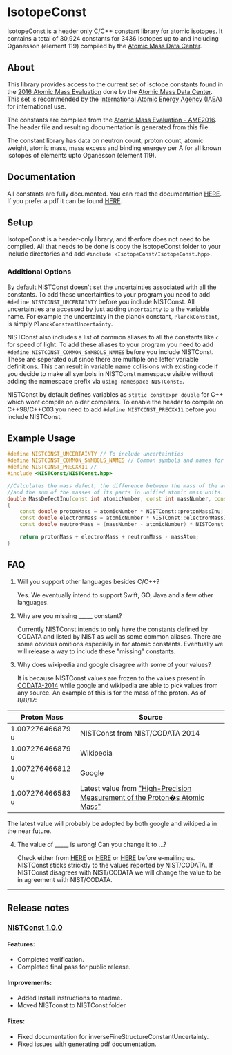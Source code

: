 # IsotopeConst
IsotopeConst is a header only C/C++ constant library for atomic isotopes. It contains a total of 30,924 constants for 3436 Isotopes up to and including Oganesson (element 119) compiled by the [Atomic Mass Data Center](https://www-nds.iaea.org/amdc/). 

## About
This library provides access to the current set of isotope constants found in the [2016 Atomic Mass Evaluation](https://doi.org/10.1088/1674-1137/41/3/030003) done by the [Atomic Mass Data Center](https://www-nds.iaea.org/amdc/). This set is recommended by the [International Atomic Energy Agency (IAEA)](https://www.iaea.org/) for international use. 

The constants are compiled from the [Atomic Mass Evaluation - AME2016](https://www-nds.iaea.org/amdc/ame2016/mass16.txt). The header file and resulting documentation is generated from this file.

The constant library has data on neutron count, proton count, atomic weight, atomic mass, mass excess and binding energey per A for all known isotopes of elements upto Oganesson (element 119).
## Documentation

All constants are fully documented. You can read the documentation [HERE](https://metex.github.io/IsotopeConst/html/modules.html). If you prefer a pdf it can be found [HERE](https://metex.github.io/IsotopeConst/html/modules.html).  

## Setup

IsotopeConst is a header-only library, and therfore does not need to be compiled. All that needs to be done is copy the IsotopeConst folder to your include directories and add `#include <IsotopeConst/IsotopeConst.hpp>`. 

### Additional Options

By default NISTConst doesn't set the uncertainties associated with all the constants. To add these uncertainties to your program you need to add `#define NISTCONST_UNCERTAINTY` before you include NISTConst. All uncertainties are accessed by just adding `Uncertainty` to a the variable name. For example the uncertainty in the planck constant, `PlanckConstant`, is simply `PlanckConstantUncertainty`.

NISTConst also includes a list of common aliases to all the constants like `c` for speed of light. To add these aliases to your program you need to add `#define NISTCONST_COMMON_SYMBOLS_NAMES` before you include NISTConst. These are seperated out since there are multiple one letter variable definitions. This can result in variable name collisions with existing code if you decide to make all symbols in NISTConst namespace visible without adding the namespace prefix via `using namespace NISTConst;`.

NISTConst by default defines variables as `static constexpr double` for C++ which wont compile on  older compilers. To enable the header to compile on C++98/C++C03  you need to add `#define NISTCONST_PRECXX11` before you include NISTConst.
## Example Usage

```cpp
#define NISTCONST_UNCERTAINTY // To include uncertainties
#define NISTCONST_COMMON_SYMBOLS_NAMES // Common symbols and names for constants.
#define NISTCONST_PRECXX11 //
#include <NISTConst/NISTConst.hpp>

//Calculates the mass defect, the difference between the mass of the atom 
//and the sum of the masses of its parts in unified atomic mass units.
double MassDefectInu(const int atomicNumber, const int massNumber, const double massAtom)
{
	const double protonMass = atomicNumber * NISTConst::protonMassInu;
	const double electronMass = atomicNumber * NISTConst::electronMassInu;
	const double neutronMass = (massNumber - atomicNumber) * NISTConst::neutronMassInu;

	return protonMass + electronMass + neutronMass - massAtom;	
}
```

## FAQ

1. Will you support other languages besides C/C++?

   Yes. We eventually intend to support Swift, GO, Java and a few other languages.

2. Why are you missing _____ constant?

   Currently NISTConst intends to only have the constants defined by CODATA and listed by NIST as well as some common aliases. There are some obvious omitions especially in for atomic constants. Eventually we will release a way to include these "missing" constants. 

3. Why does wikipedia and google disagree with some of your values?

   It is because NISTConst values are frozen to the values present in [CODATA-2014](https://dx.doi.org/10.1063/1.4954402) while google and wikipedia are able to pick values from any source. An example of this is for the mass of the proton. As of 8/8/17:

| Proton Mass | Source |
| --- | --- |
| 1.007276466879 u | NISTConst from NIST/CODATA 2014 |
| 1.007276466879 u | Wikipedia |
| 1.007276466812 u | Google |
| 1.007276466583 u | Latest value from ["High-Precision Measurement of the Proton�s Atomic Mass"](https://doi.org/10.1103/PhysRevLett.119.033001) |

   The latest value will probably be adopted by both google and wikipedia in the near future.

4. The value of _____ is wrong! Can you change it to ...?

   Check either from [HERE](https://github.com/Metex/NISTConst/blob/master/CODATA/Table%20of%20NIST%20Constant%20CODATA%202014.txt) or [HERE](https://physics.nist.gov/cuu/Constants/) or [HERE](https://dx.doi.org/10.1063/1.4954402) before e-mailing us. NISTConst sticks stricktly to the values reported by NIST/CODATA. If NISTConst disagrees with NIST/CODATA we will change the value to be in agreement with NIST/CODATA.

---
## Release notes

### [NISTConst 1.0.0](https://github.com/Metex/NISTConst/releases/latest)
#### Features:
- Completed verification.
- Completed final pass for public release.

#### Improvements:
- Added Install instructions to readme.
- Moved NISTconst to NISTConst folder

#### Fixes:
- Fixed documentation for inverseFineStructureConstantUncertainty.
- Fixed issues with generating pdf documentation.

